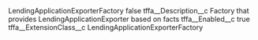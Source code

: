 <?xml version="1.0" encoding="UTF-8"?>
<CustomMetadata xmlns="http://soap.sforce.com/2006/04/metadata" xmlns:xsi="http://www.w3.org/2001/XMLSchema-instance" xmlns:xsd="http://www.w3.org/2001/XMLSchema">
    <label>LendingApplicationExporterFactory</label>
    <protected>false</protected>
    <values>
        <field>tffa__Description__c</field>
        <value xsi:type="xsd:string">Factory that provides LendingApplicationExporter based on facts</value>
    </values>
    <values>
        <field>tffa__Enabled__c</field>
        <value xsi:type="xsd:boolean">true</value>
    </values>
    <values>
        <field>tffa__ExtensionClass__c</field>
        <value xsi:type="xsd:string">LendingApplicationExporterFactory</value>
    </values>
</CustomMetadata>
